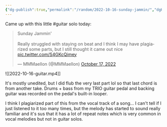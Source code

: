 ```yaml
---
{"dg-publish":true,"permalink":"/random/2022-10-16-sunday-jammin/","dgHomeLink":true,"dgPassFrontmatter":false,"dgShowBacklinks":true,"dgShowLocalGraph":true}
---
```



<div class="transclusion internal-embed is-loaded"><div class="markdown-embed">



Came up with this little #guitar solo today:
<blockquote class="twitter-tweet"><p lang="en" dir="ltr">Sunday Jammin&#39;<br><br>Really struggled with staying on beat and I think I may have plagiarized some parts, but I still thought it came out nice <a href="https://t.co/S4GKcQimey">pic.twitter.com/S4GKcQimey</a></p>&mdash; MMMaellon (@MMMaellon) <a href="https://twitter.com/MMMaellon/status/1581799961779326976?ref_src=twsrc%5Etfw">October 17, 2022</a></blockquote>


![[2022-10-16-guitar.mp4]]

It's mostly unedited, but I did flub the very last part lol so that last chord is from another take.
Drums + bass from my TRIO guitar pedal and backing guitar was recorded on the pedal's built-in looper.

I think I plagiarized part of this from the vocal track of a song... I can't tell if I just listened to it too many times, but the melody has started to sound really familiar and it's sus that it has a lot of repeat notes which is very common in vocal melodies but not in guitar solos. 

</div></div>
 